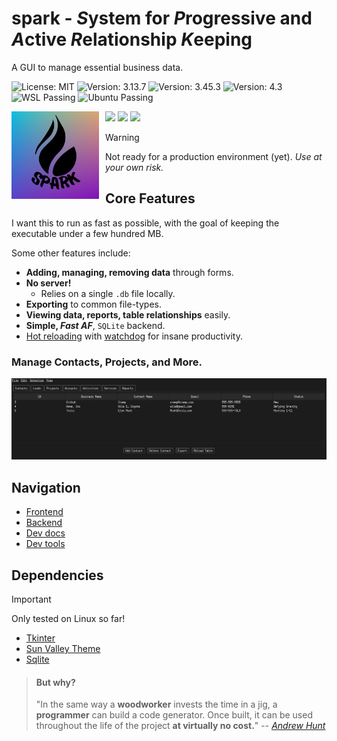 # spark - *S*ystem for *P*rogressive and *A*ctive *R*elationship *K*eeping

A GUI to manage essential business data.

<!-- [![wakatime](https://wakatime.com/badge/user/2156ce13-ae9d-4c0e-a543-89b2bddcd2f6/project/5ede5fcd-c567-4543-9b11-5abcf126f720.svg)](https://wakatime.com/badge/user/2156ce13-ae9d-4c0e-a543-89b2bddcd2f6/project/5ede5fcd-c567-4543-9b11-5abcf126f720) -->
![License: MIT](https://img.shields.io/badge/License-MIT-blue.svg)
![Version: 3.13.7](https://img.shields.io/badge/python-3.13.7-blue.svg)
![Version: 3.45.3](https://img.shields.io/badge/SQLite-3.45.3-blue.svg)
![Version: 4.3](https://img.shields.io/badge/Makefile-4.3-blue.svg)
![WSL Passing](https://img.shields.io/badge/WSL-Passing-darkgreen.svg)
![Ubuntu Passing](https://img.shields.io/badge/Ubuntu-Passing-darkgreen.svg)

<img src="https://github.com/Sieep-Coding/pyt/blob/main/assets/p.png"
     alt="Spark Logo"
     style="float: left; margin-right: 10px;" 
     width=140px
     />

![](https://img.shields.io/badge/Python-FFD43B?style=for-the-badge&logo=python&logoColor=blue)
![](https://img.shields.io/badge/tkinter-FFD43B?style=for-the-badge&logo=python&logoColor=blue)
![](https://img.shields.io/badge/Sqlite-003B57?style=for-the-badge&logo=sqlite&logoColor=white)

> [!WARNING]  
> Not ready for a production environment (yet). *Use at your own risk.*

## Core Features
I want this to run as fast as possible, with the goal of keeping the executable under a few hundred MB.

Some other features include:
- **Adding, managing, removing data** through forms.
- **No server!** 
  - Relies on a single `.db` file locally. 
- **Exporting** to common file-types.
- **Viewing data, reports, table relationships** easily.
- **Simple, *Fast AF***, `SQLite` backend.
- [Hot reloading](hot_reload.py) with [watchdog](https://pypi.org/project/watchdog/) for insane productivity.

### Manage Contacts, Projects, and More.
![](https://github.com/Sieep-Coding/pyt/blob/main/assets/image.png)

## Navigation
- [Frontend](frontend/gui.py)
- [Backend](backend/database.py)
- [Dev docs](docs/DEVTOOLS.md)
- [Dev tools](makefile)

## Dependencies

> [!IMPORTANT]  
> Only tested on Linux so far!

- [Tkinter](https://docs.python.org/3/library/tkinter.html)
- [Sun Valley Theme](https://github.com/rdbende/Sun-Valley-ttk-theme/tree/main)
- [Sqlite](https://www.sqlite.org/)

> #### But why?
> "In the same way a **woodworker** invests the time in a jig, a **programmer** can build a code generator. 
> Once built, it can be used throughout the life of the project **at virtually no cost.**"
> -- [*Andrew Hunt*](https://en.wikipedia.org/wiki/Andy_Hunt_(author))
